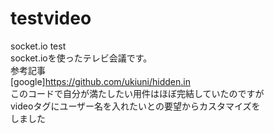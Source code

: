 # testvideo
socket.io test  
socket.ioを使ったテレビ会議です。  
参考記事  
[google]https://github.com/ukiuni/hidden.in  
このコードで自分が満たしたい用件はほぼ完結していたのですが  
videoタグにユーザー名を入れたいとの要望からカスタマイズを  
しました
